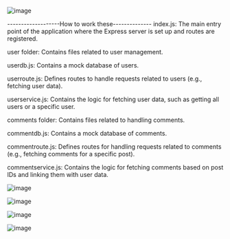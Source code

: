 ![image](https://github.com/user-attachments/assets/d55a3dcc-bede-44c7-be80-59445a70e027)



-------------------How to work these--------------
index.js: The main entry point of the application where the Express server is set up and routes are registered.

user folder: Contains files related to user management.

userdb.js: Contains a mock database of users.

userroute.js: Defines routes to handle requests related to users (e.g., fetching user data).

userservice.js: Contains the logic for fetching user data, such as getting all users or a specific user.

comments folder: Contains files related to handling comments.

commentdb.js: Contains a mock database of comments.

commentroute.js: Defines routes for handling requests related to comments (e.g., fetching comments for a specific post).

commentservice.js: Contains the logic for fetching comments based on post IDs and linking them with user data.





![image](https://github.com/user-attachments/assets/aa6867bd-4d92-4d8d-8f91-62b918879e0f)



![image](https://github.com/user-attachments/assets/18fb6b3e-06f4-4cae-ba0d-30f38d94d992)



![image](https://github.com/user-attachments/assets/2d895bf4-f7fa-4590-9b84-191e2fe987a5)



![image](https://github.com/user-attachments/assets/510fd9e3-6615-4725-ab91-08c6f23511d2)






